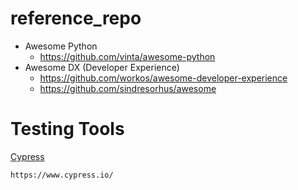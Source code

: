 # reference_repo
* Awesome Python
    * https://github.com/vinta/awesome-python
* Awesome DX (Developer Experience)
    * https://github.com/workos/awesome-developer-experience
    * https://github.com/sindresorhus/awesome

# Testing Tools

[Cypress](https://www.cypress.io/)
 
```https://www.cypress.io/```